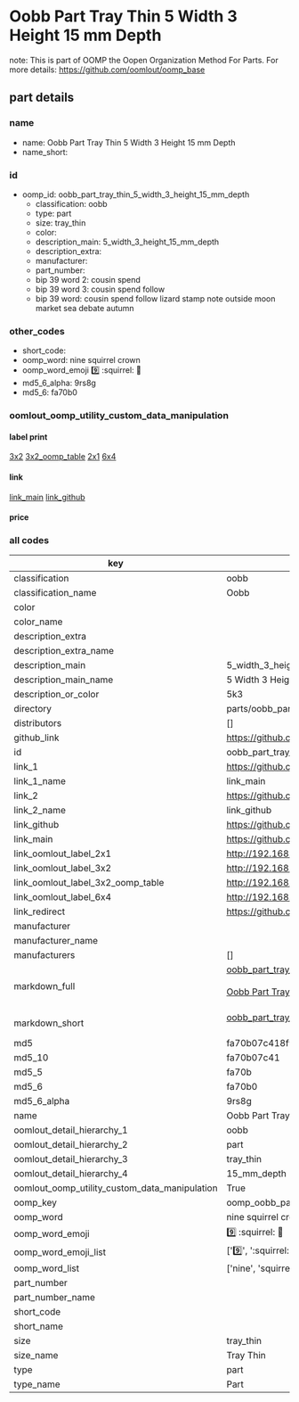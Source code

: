 # Oobb Part Tray Thin 5 Width 3 Height 15 mm Depth  

note: This is part of OOMP the Oopen Organization Method For Parts. For more details: https://github.com/oomlout/oomp_base

##  part details
  







### name
* name: Oobb Part Tray Thin 5 Width 3 Height 15 mm Depth
* name_short: 
### id
* oomp_id: oobb_part_tray_thin_5_width_3_height_15_mm_depth
  * classification: oobb
  * type: part
  * size: tray_thin
  * color: 
  * description_main: 5_width_3_height_15_mm_depth
  * description_extra: 
  * manufacturer: 
  * part_number: 
  * bip 39 word 2: cousin spend
  * bip 39 word 3: cousin spend follow
  * bip 39 word: cousin spend follow lizard stamp note outside moon market sea debate autumn

### other_codes
* short_code: 
* oomp_word: nine squirrel crown
* oomp_word_emoji :nine: :squirrel: :crown:
* md5_6_alpha: 9rs8g
* md5_6: fa70b0






### oomlout_oomp_utility_custom_data_manipulation
#### label print
[3x2](http://192.168.1.245:1112/?label=oomp%209rs8g)
[3x2_oomp_table](http://192.168.1.108:1112/?label=oomp%209rs8g)
[2x1](http://192.168.1.242:1112/?label=oomp%209rs8g)
[6x4](http://192.168.1.55:1112/?label=oomp%209rs8g)    

#### link

[link_main](https://github.com/oomlout/oomlout_oomp_version_1_messy/tree/main/parts/oobb_part_tray_thin_5_width_3_height_15_mm_depth) [link_github](https://github.com/oomlout/oomlout_oomp_version_1_messy/tree/main/parts/oobb_part_tray_thin_5_width_3_height_15_mm_depth)                             

#### price







### all codes 
| key | value |  
| --- | --- |  
| classification | oobb |  
| classification_name | Oobb |  
| color |  |  
| color_name |  |  
| description_extra |  |  
| description_extra_name |  |  
| description_main | 5_width_3_height_15_mm_depth |  
| description_main_name | 5 Width 3 Height 15 mm Depth |  
| description_or_color | 5k3 |  
| directory | parts/oobb_part_tray_thin_5_width_3_height_15_mm_depth |  
| distributors | [] |  
| github_link | https://github.com/oomlout/oomlout_oomp_part_src/tree/main/parts/oobb_part_tray_thin_5_width_3_height_15_mm_depth |  
| id | oobb_part_tray_thin_5_width_3_height_15_mm_depth |  
| link_1 | https://github.com/oomlout/oomlout_oomp_version_1_messy/tree/main/parts/oobb_part_tray_thin_5_width_3_height_15_mm_depth |  
| link_1_name | link_main |  
| link_2 | https://github.com/oomlout/oomlout_oomp_version_1_messy/tree/main/parts/oobb_part_tray_thin_5_width_3_height_15_mm_depth |  
| link_2_name | link_github |  
| link_github | https://github.com/oomlout/oomlout_oomp_version_1_messy/tree/main/parts/oobb_part_tray_thin_5_width_3_height_15_mm_depth |  
| link_main | https://github.com/oomlout/oomlout_oomp_version_1_messy/tree/main/parts/oobb_part_tray_thin_5_width_3_height_15_mm_depth |  
| link_oomlout_label_2x1 | http://192.168.1.242:1112/?label=oomp%209rs8g |  
| link_oomlout_label_3x2 | http://192.168.1.245:1112/?label=oomp%209rs8g |  
| link_oomlout_label_3x2_oomp_table | http://192.168.1.108:1112/?label=oomp%209rs8g |  
| link_oomlout_label_6x4 | http://192.168.1.55:1112/?label=oomp%209rs8g |  
| link_redirect | https://github.com/oomlout/oomlout_oomp_version_1_messy/tree/main/parts/oobb_part_tray_thin_5_width_3_height_15_mm_depth |  
| manufacturer |  |  
| manufacturer_name |  |  
| manufacturers | [] |  
| markdown_full | [oobb_part_tray_thin_5_width_3_height_15_mm_depth](none)<br>[](none)<br>[Oobb Part Tray Thin 5 Width 3 Height 15 Mm Depth](none)<br><br> |  
| markdown_short | [oobb_part_tray_thin_5_width_3_height_15_mm_depth](none)<br><br> |  
| md5 | fa70b07c418f93b25aea382cb574518b |  
| md5_10 | fa70b07c41 |  
| md5_5 | fa70b |  
| md5_6 | fa70b0 |  
| md5_6_alpha | 9rs8g |  
| name | Oobb Part Tray Thin 5 Width 3 Height 15 mm Depth |  
| oomlout_detail_hierarchy_1 | oobb |  
| oomlout_detail_hierarchy_2 | part |  
| oomlout_detail_hierarchy_3 | tray_thin |  
| oomlout_detail_hierarchy_4 | 15_mm_depth |  
| oomlout_oomp_utility_custom_data_manipulation | True |  
| oomp_key | oomp_oobb_part_tray_thin_5_width_3_height_15_mm_depth |  
| oomp_word | nine squirrel crown |  
| oomp_word_emoji | :nine: :squirrel: :crown: |  
| oomp_word_emoji_list | [':nine:', ':squirrel:', ':crown:'] |  
| oomp_word_list | ['nine', 'squirrel', 'crown'] |  
| part_number |  |  
| part_number_name |  |  
| short_code |  |  
| short_name |  |  
| size | tray_thin |  
| size_name | Tray Thin |  
| type | part |  
| type_name | Part |  
